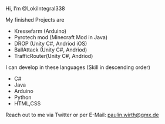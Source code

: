 Hi, I’m @LokiIntegral338

My finished Projects are
- Kressefarm (Arduino)
- Pyrotech mod (Minecraft Mod in Java)
- DROP (Unity C#, Andriod iOS)
- BallAttack (Unity C#, Andriod)
- TrafficRouter(Unity C#, Andriod)

I can develop in these languages (Skill in descending order)
- C#
- Java
- Arduino
- Python
- HTML,CSS

Reach out to me via Twitter or per E-Mail: paulin.wirth@gmx.de
<!---
LokiIntegral338/LokiIntegral338 is a ✨ special ✨ repository because its `README.md` (this file) appears on your GitHub profile.
You can click the Preview link to take a look at your changes.
--->
